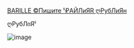 [BARILLE ©Пишите ჼ₽АЙЛиЯR ღРубЛиЯн ](https://aibolem.github.io/BrailleTermWeb_Austereich/braille_ru/picmo/picmo.html)

ღРубЛიЯჼ 

![image](https://github.com/aibolem/BrailleTermWeb_Austereich/assets/102619282/93808ccf-3acf-4ac1-97ba-d34cbd4b5568)

